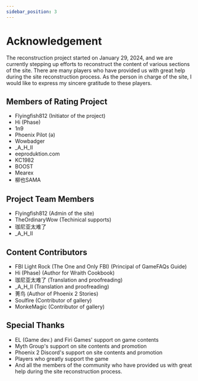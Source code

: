 ```yaml
---
sidebar_position: 3
---
```


# Acknowledgement

The reconstruction project started on January 29, 2024, and we are currently stepping up efforts to reconstruct the content of various sections of the site. There are many players who have provided us with great help during the site reconstruction process. As the person in charge of the site, I would like to express my sincere gratitude to these players.

## Members of Rating Project

- Flyingfish812 (Initiator of the project)
- Hi (Phase)
- 1n9
- Phoenix Pilot (ǝ)
- Wowbadger
- _A_H_II
- eeproduktion.com
- KC1982
- BOOST
- Mearex
- 柳也SAMA

## Project Team Members

- Flyingfish812 (Admin of the site)
- TheOrdinaryWow (Techinical supports)
- 珈尼亚太难了
- _A_H_II

## Content Contributors

- FBI Light Rock (The One and Only FBI) (Principal of GameFAQs Guide)
- Hi (Phase) (Author for Wraith Cookbook)
- 珈尼亚太难了 (Translation and proofreading)
- _A_H_II (Translation and proofreading)
- 菁鸟 (Author of Phoenix 2 Stories)
- Soulfire (Contributor of gallery)
- MonkeMagic (Contributor of gallery)

## Special Thanks

- EL (Game dev.) and Firi Games' support on game contents
- Myth Group's support on site contents and promotion
- Phoenix 2 Discord's support on site contents and promotion
- Players who greatly support the game
- And all the members of the community who have provided us with great help during the site reconstruction process.